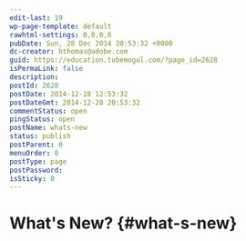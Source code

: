 ```yaml
---
edit-last: 19
wp-page-template: default
rawhtml-settings: 0,0,0,0
pubDate: Sun, 28 Dec 2014 20:53:32 +0000
dc-creator: hthomas@adobe.com
guid: https://education.tubemogul.com/?page_id=2628
isPermaLink: false
description: 
postId: 2628
postDate: 2014-12-28 12:53:32
postDateGmt: 2014-12-28 20:53:32
commentStatus: open
pingStatus: open
postName: whats-new
status: publish
postParent: 0
menuOrder: 0
postType: page
postPassword: 
isSticky: 0
---
```


# What's New? {#what-s-new}

